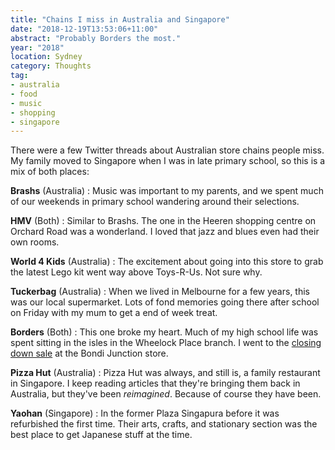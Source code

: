 ```yaml
---
title: "Chains I miss in Australia and Singapore"
date: "2018-12-19T13:53:06+11:00"
abstract: "Probably Borders the most."
year: "2018"
location: Sydney
category: Thoughts
tag:
- australia
- food
- music
- shopping
- singapore
---
```

There were a few Twitter threads about Australian store chains people miss. My family moved to Singapore when I was in late primary school, so this is a mix of both places:

**Brashs** (Australia)
: Music was important to my parents, and we spent much of our weekends in primary school wandering around their selections.<p></p>

**HMV** (Both)
: Similar to Brashs. The one in the Heeren shopping centre on Orchard Road was a wonderland. I loved that jazz and blues even had their own rooms.<p></p>

**World 4 Kids** (Australia)
: The excitement about going into this store to grab the latest Lego kit went way above Toys-R-Us. Not sure why.<p></p>

**Tuckerbag** (Australia)
: When we lived in Melbourne for a few years, this was our local supermarket. Lots of fond memories going there after school on Friday with my mum to get a end of week treat.<p></p>

**Borders** (Both)
: This one broke my heart. Much of my high school life was spent sitting in the isles in the Wheelock Place branch. I went to the [closing down sale](https://rubenerd.com/borders-bondi-junction/) at the Bondi Junction store.<p></p>

**Pizza Hut** (Australia)
: Pizza Hut was always, and still is, a family restaurant in Singapore. I keep reading articles that they're bringing them back in Australia, but they've been *reimagined*. Because of course they have been.<p></p>

**Yaohan** (Singapore)
: In the former Plaza Singapura before it was refurbished the first time. Their arts, crafts, and stationary section was the best place to get Japanese stuff at the time.<p></p>

